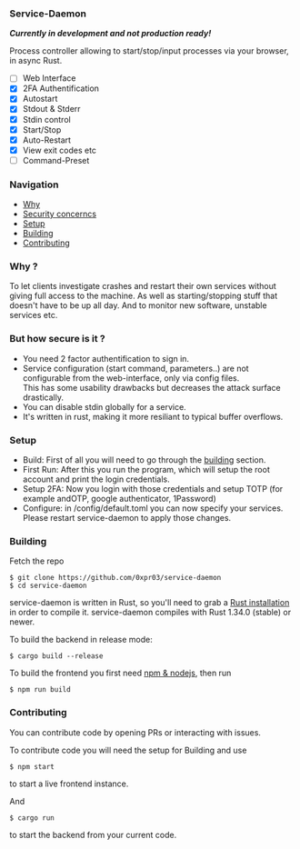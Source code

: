 ### Service-Daemon

***Currently in development and not production ready!***

Process controller allowing to start/stop/input processes via your browser, in async Rust.

- [ ] Web Interface
- [X] 2FA Authentification
- [X] Autostart
- [X] Stdout & Stderr
- [X] Stdin control
- [X] Start/Stop
- [X] Auto-Restart
- [X] View exit codes etc
- [ ] Command-Preset

### Navigation

- [Why](#why)
- [Security concerncs](#but-how-secure-is-it-)
- [Setup](#setup)
- [Building](#building)
- [Contributing](#contributing)

### Why ?

To let clients investigate crashes and restart their own services without giving full access to the machine.
As well as starting/stopping stuff that doesn't have to be up all day.
And to monitor new software, unstable services etc.

### But how secure is it ?

- You need 2 factor authentification to sign in.
- Service configuration (start command, parameters..) are not configurable from the web-interface, only via config files.  
  This has some usability drawbacks but decreases the attack surface drastically.
- You can disable stdin globally for a service.
- It's written in rust, making it more resiliant to typical buffer overflows.

### Setup

- Build: First of all you will need to go through the [building](#building) section.
- First Run: After this you run the program, which will setup the root account and print the login credentials.
- Setup 2FA: Now you login with those credentials and setup TOTP (for example andOTP, google authenticator, 1Password)
- Configure: in /config/default.toml you can now specify your services. Please restart service-daemon to apply those changes.

### Building

Fetch the repo
```
$ git clone https://github.com/0xpr03/service-daemon
$ cd service-daemon
```

service-daemon is written in Rust, so you'll need to grab a
[Rust installation](https://www.rust-lang.org/) in order to compile it.
service-daemon compiles with Rust 1.34.0 (stable) or newer.

To build the backend in release mode:

```
$ cargo build --release
```

To build the frontend you first need [npm & nodejs](https://nodejs.org/en/), then run

```
$ npm run build
```

### Contributing

You can contribute code by opening PRs or interacting with issues.

To contribute code you will need the setup for Building and use
```
$ npm start
```
to start a live frontend instance.

And 
```
$ cargo run
```
to start the backend from your current code.
